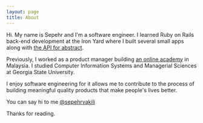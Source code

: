 ```yaml
---
layout: page
title: About
---
```


Hi. My name is Sepehr and I'm a software engineer. I learned Ruby on Rails back-end development at the Iron Yard where I built several small apps along with [the API for abstract](https://github.com/sepehrvakili/abstract-be). 

Previously, I worked as a product manager building [an online academy](http://mindvalleyacademy.com) in Malaysia. I studied Computer Information Systems and Managerial Sciences at Georgia State University.

I enjoy software engineering for it allows me to contribute to the process of building meaningful quality products that make people's lives better. 

You can say hi to me [@sepehrvakili](https://twitter.com/sepehrvakili)

Thanks for reading. 
